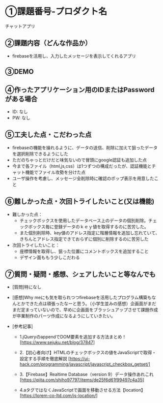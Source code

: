 # ①課題番号-プロダクト名

チャットアプリ

## ②課題内容（どんな作品か）

- firebaseを活用し、入力したメッセージを表示してくれるアプリ

## ③DEMO


## ④作ったアプリケーション用のIDまたはPasswordがある場合

- ID: なし
- PW: なし

## ⑤工夫した点・こだわった点

- firebaseの機能を操れるように、データの送信、削除に加えて狙ったデータを選択削除できるようにした
- ただのちゃっとだけだと味気ないので冒頭にgoogle認証も追加した点
- 今まで各ファイル（html,js,css）は1つずつの構成だったが、認証機能とチャット機能でファイル攻勢を分けた点
- ユーザ操作を考慮し、メッセージ全削除時に確認のポップ表示を用意したこと

## ⑥難しかった点・次回トライしたいこと(又は機能)

- 難しかった点：
  * チェックボックスを使用したデータベース上のデータの個別削除。チェックボックス毎に登録データのｋｅｙ値を取得するのに苦労した。
  * また個別削除時、key値のアドレス指定に階層情報を追加し忘れていて、きちんとアドレス指定できておらずに個別に削除するのに苦労した
- 次回トライしたいこと：
  * 座標情報を取得し、狙った位置にコメントボックスを追加すること
  * デザイン面ももう少しこだわる


## ⑦質問・疑問・感想、シェアしたいこと等なんでも

- [質問]特になし


- [感想]Why meにも気を取られつつfirebaseを活用したプログラム構築もなんとかできた点は頑張ったなーと思う。（小学生並みの感想）企画面がまだまだ定まっていないので、早めに企画面をブラッシュアップさせて課題作成が卒業制作のパーツ作成になるようにしていきたい。


- [参考記事]
  - 1.jQueryのappendでDOM要素を追加する方法まとめ！
   [https://www.sejuku.net/blog/37847]
    
  - 2.【初心者向け】HTMLのチェックボックスの値をJavaScriptで取得・設定する手順を徹底解説
   [https://ui-hack.com/programming/javascript/javascript_checkbox_getset/]

  - 3.【Firebase】Realtime Database（version 9）データ操作あれこれ
   [https://qiita.com/shiho97797/items/de25f6d61f99497c4a35]

  - 4.aタグではなくJavaScriptで画面を移動させる方法【location】
   [https://lorem-co-ltd.com/js-location/]
